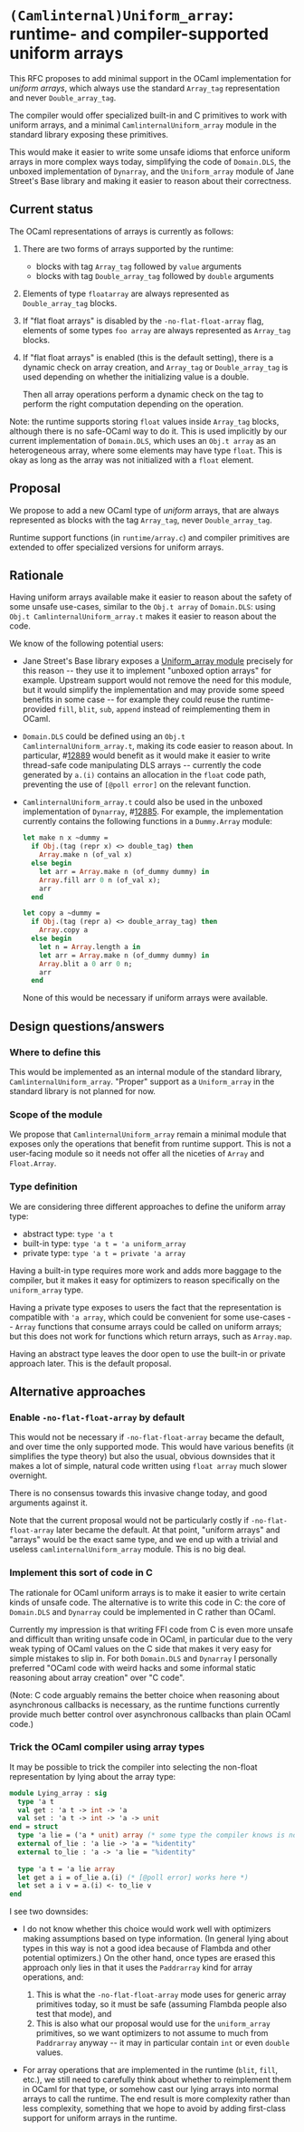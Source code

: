 # `(Camlinternal)Uniform_array`: runtime- and compiler-supported uniform arrays

This RFC proposes to add minimal support in the OCaml implementation for *uniform arrays*, which always use the standard `Array_tag` representation and never `Double_array_tag`.

The compiler would offer specialized built-in and C primitives to work with uniform arrays, and a minimal `CamlinternalUniform_array` module in the standard library exposing these primitives.

This would make it easier to write some unsafe idioms that enforce uniform arrays in more complex ways today, simplifying the code of `Domain.DLS`, the unboxed implementation of `Dynarray`, and the `Uniform_array` module of Jane Street's Base library and making it easier to reason about their correctness.


## Current status

The OCaml representations of arrays is currently as follows:

1. There are two forms of arrays supported by the runtime:
   - blocks with tag `Array_tag` followed by `value` arguments
   - blocks with tag `Double_array_tag` followed by `double` arguments

2. Elements of type `floatarray` are always represented as `Double_array_tag` blocks.

3. If "flat float arrays" is disabled by the `-no-flat-float-array` flag, elements of some types `foo array` are always represented as `Array_tag` blocks.

4. If "flat float arrays" is enabled (this is the default setting), there is a dynamic check on array creation, and `Array_tag` or `Double_array_tag` is used depending on whether the initializing value is a double.

   Then all array operations perform a dynamic check on the tag to perform the right computation depending on the operation.


Note: the runtime supports storing `float` values inside `Array_tag` blocks, although there is no safe-OCaml way to do it. This is used implicitly by our current implementation of `Domain.DLS`, which uses an `Obj.t array` as an heterogeneous array, where some elements may have type `float`. This is okay as long as the array was not initialized with a `float` element.

## Proposal

We propose to add a new OCaml type of *uniform* arrays, that are always represented as blocks with the tag `Array_tag`, never `Double_array_tag`.

Runtime support functions (in `runtime/array.c`) and compiler primitives are extended to offer specialized versions for uniform arrays.

## Rationale

Having uniform arrays available make it easier to reason about the safety of some unsafe use-cases, similar to the `Obj.t array` of `Domain.DLS`: using `Obj.t CamlinternalUniform_array.t` makes it easier to reason about the code.

We know of the following potential users:

- Jane Street's Base library exposes a [Uniform_array module](https://github.com/janestreet/base/blob/master/src/uniform_array.mli) precisely for this reason -- they use it to implement "unboxed option arrays" for example. Upstream support would not remove the need for this module, but it would simplify the implementation and may provide some speed benefits in some case -- for example they could reuse the runtime-provided `fill`, `blit`, `sub`, `append` instead of reimplementing them in OCaml.

- `Domain.DLS` could be defined using an `Obj.t CamlinternalUniform_array.t`, making its code easier to reason about. In particular, #[12889](https://github.com/ocaml/ocaml/pull/12889) would benefit as it would make it easier to write thread-safe code manipulating DLS arrays -- currently the code generated by `a.(i)` contains an allocation in the `float` code path, preventing the use of `[@poll error]` on the relevant function.

- `CamlinternalUniform_array.t` could also be used in the unboxed implementation of `Dynarray`, #[12885](https://github.com/ocaml/ocaml/pull/12885). For example, the implementation currently contains the following functions in a `Dummy.Array` module:

   ```ocaml
   let make n x ~dummy =
     if Obj.(tag (repr x) <> double_tag) then
       Array.make n (of_val x)
     else begin
       let arr = Array.make n (of_dummy dummy) in
       Array.fill arr 0 n (of_val x);
       arr
     end
   
   let copy a ~dummy =
     if Obj.(tag (repr a) <> double_array_tag) then
       Array.copy a
     else begin
       let n = Array.length a in
       let arr = Array.make n (of_dummy dummy) in
       Array.blit a 0 arr 0 n;
       arr
     end
   ```
   
   None of this would be necessary if uniform arrays were available.

## Design questions/answers

### Where to define this

This would be implemented as an internal module of the standard library, `CamlinternalUniform_array`. "Proper" support as a `Uniform_array` in the standard library is not planned for now.


### Scope of the module

We propose that `CamlinternalUniform_array` remain a minimal module that exposes only the operations that benefit from runtime support. This is not a user-facing module so it needs not offer all the niceties of `Array` and `Float.Array`.


### Type definition

We are considering three different approaches to define the uniform array type:

- abstract type: `type 'a t`
- built-in type: `type 'a t = 'a uniform_array`
- private type: `type 'a t = private 'a array`

Having a built-in type requires more work and adds more baggage to the compiler, but it makes it easy for optimizers to reason specifically on the `uniform_array` type.

Having a private type exposes to users the fact that the representation is compatible with `'a array`, which could be convenient for some use-cases -- `Array` functions that consume arrays could be called on uniform arrays; but this does not work for functions which return arrays, such as `Array.map`.

Having an abstract type leaves the door open to use the built-in or private approach later. This is the default proposal.


## Alternative approaches

### Enable `-no-flat-float-array` by default

This would not be necessary if `-no-flat-float-array` became the default, and over time the only supported mode. This would have various benefits (it simplifies the type theory) but also the usual, obvious downsides that it makes a lot of simple, natural code written using `float array` much slower overnight.

There is no consensus towards this invasive change today, and good arguments against it.

Note that the current proposal would not be particularly costly if `-no-flat-float-array` later became the default. At that point, "uniform arrays" and "arrays" would be the exact same type, and we end up with a trivial and useless `camlinternalUniform_array` module. This is no big deal.


### Implement this sort of code in C

The rationale for OCaml uniform arrays is to make it easier to write certain kinds of unsafe code. The alternative is to write this code in C: the core of `Domain.DLS` and `Dynarray` could be implemented in C rather than OCaml.

Currently my impression is that writing FFI code from C is even more unsafe and difficult than writing unsafe code in OCaml, in particular due to the very weak typing of OCaml values on the C side that makes it very easy for simple mistakes to slip in. For both `Domain.DLS` and `Dynarray` I personally preferred "OCaml code with weird hacks and some informal static reasoning about array creation" over "C code".

(Note: C code arguably remains the better choice when reasoning about asynchronous callbacks is necessary, as the runtime functions currently provide much better control over asynchronous callbacks than plain OCaml code.)


### Trick the OCaml compiler using array types

It may be possible to trick the compiler into selecting the non-float representation by lying about the array type:

```ocaml
module Lying_array : sig
  type 'a t
  val get : 'a t -> int -> 'a
  val set : 'a t -> int -> 'a -> unit
end = struct
  type 'a lie = ('a * unit) array (* some type the compiler knows is non-float *)
  external of_lie : 'a lie -> 'a = "%identity"
  external to_lie : 'a -> 'a lie = "%identity"
  
  type 'a t = 'a lie array
  let get a i = of_lie a.(i) (* [@poll error] works here *)
  let set a i v = a.(i) <- to_lie v
end
```

I see two downsides:

- I do not know whether this choice would work well with optimizers making assumptions based on type information. (In general lying about types in this way is not a good idea because of Flambda and other potential optimizers.) On the other hand, once types are erased this approach only lies in that it uses the `Paddrarray` kind for array operations, and:
   1. This is what the `-no-flat-float-array` mode uses for generic array primitives today, so it must be safe (assuming Flambda people also test that mode), and
   2. This is also what our proposal would use for the `uniform_array` primitives, so we want optimizers to not assume to much from `Paddrarray` anyway -- it may in particular contain `int` or even `double` values.

- For array operations that are implemented in the runtime (`blit`, `fill`, etc.), we still need to carefully think about whether to reimplement them in OCaml for that type, or somehow cast our lying arrays into normal arrays to call the runtime. The end result is more complexity rather than less complexity, something that we hope to avoid by adding first-class support for uniform arrays in the runtime.
